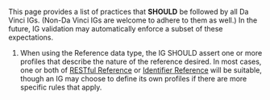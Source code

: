 This page provides a list of practices that **SHOULD** be followed by all Da Vinci IGs.  (Non-Da Vinci IGs are welcome to adhere to them as well.)  In the future, IG validation may automatically enforce a subset of these expectations.

1. When using the Reference data type, the IG SHOULD assert one or more profiles that describe the nature of the reference desired.  In most cases, one or both of [RESTful Reference](StructureDefinition-hrex-reference-rest.html) or [Identifier Reference](StructureDefinition-hrex-reference-rest.html) will be suitable, though an IG may choose to define its own profiles if there are more specific rules that apply.

